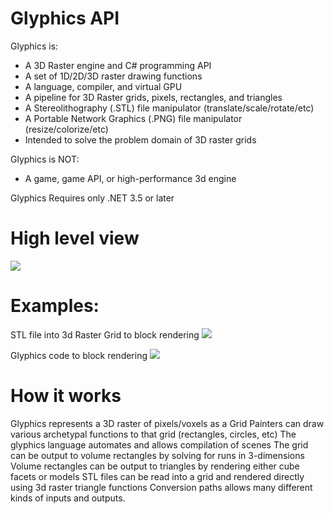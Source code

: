 # Glyphics API

Glyphics is:
*  A 3D Raster engine and C# programming API 
*  A set of 1D/2D/3D raster drawing functions
*  A language, compiler, and virtual GPU
*  A pipeline for 3D Raster grids, pixels, rectangles, and triangles
*  A Stereolithography (.STL) file manipulator (translate/scale/rotate/etc)
*  A Portable Network Graphics (.PNG) file manipulator (resize/colorize/etc)
*  Intended to solve the problem domain of 3D raster grids
   
Glyphics is NOT:
*  A game, game API, or high-performance 3d engine

Glyphics Requires only .NET 3.5 or later
 
# High level view
![](http://i.imgur.com/KKtSuV0.png)

# Examples:

STL file into 3d Raster Grid to block rendering
![](http://i.imgur.com/eWB25T4.png)

Glyphics code to block rendering
![](http://i.imgur.com/6FwWydK.png)

# How it works

Glyphics represents a 3D raster of pixels/voxels as a Grid
Painters can draw various archetypal functions to that grid (rectangles, circles, etc)
The glyphics language automates and allows compilation of scenes
The grid can be output to volume rectangles by solving for runs in 3-dimensions
Volume rectangles can be output to triangles by rendering either cube facets or models
STL files can be read into a grid and rendered directly using 3d raster triangle functions
Conversion paths allows many different kinds of inputs and outputs.

